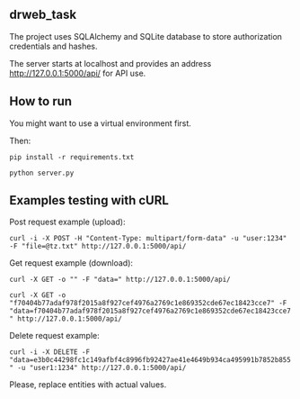 ## drweb_task

The project uses SQLAlchemy and SQLite database to store authorization credentials and hashes.

The server starts at localhost and provides an address http://127.0.0.1:5000/api/ for API use.

## How to run
You might want to use a virtual environment first.

Then:

```pip install -r requirements.txt```

`python server.py`

## Examples testing with cURL

Post request example (upload):

`curl -i -X POST -H "Content-Type: multipart/form-data" -u "user:1234" -F "file=@tz.txt" http://127.0.0.1:5000/api/`

Get request example (download):

`curl -X GET -o "" -F "data=" http://127.0.0.1:5000/api/`

`curl -X GET -o "f70404b77adaf978f2015a8f927cef4976a2769c1e869352cde67ec18423cce7" -F "data=f70404b77adaf978f2015a8f927cef4976a2769c1e869352cde67ec18423cce7" http://127.0.0.1:5000/api/`

Delete request example:

`curl -i -X DELETE -F "data=e3b0c44298fc1c149afbf4c8996fb92427ae41e4649b934ca495991b7852b855" -u "user1:1234" http://127.0.0.1:5000/api/`

Please, replace entities with actual values.
